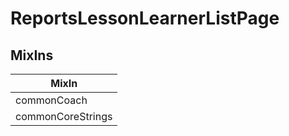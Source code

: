 # ReportsLessonLearnerListPage

## MixIns

<!-- @vuese:ReportsLessonLearnerListPage:mixIns:start -->
|MixIn|
|---|
|commonCoach|
|commonCoreStrings|

<!-- @vuese:ReportsLessonLearnerListPage:mixIns:end -->

